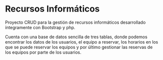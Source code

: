 # Recursos Informáticos
Proyecto CRUD para la gestión de recursos informáticos
desarrollado íntegramente con Bootstrap y php. 

Cuenta con una base de datos sencilla de tres tablas, donde podemos encontrar
los datos de los usuarios, el equipo a reservar, los horarios en los que se puede
reservar los equipos y por último gestionar las reservas de los equipos por parte de los usuarios.
